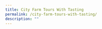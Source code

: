 ```yaml
---
title: City Farm Tours With Tasting
permalink: /city-farm-tours-with-tasting/
description: ""
---
```

